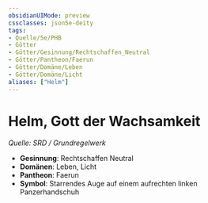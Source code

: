 ```yaml
---
obsidianUIMode: preview
cssclasses: json5e-deity
tags:
- Quelle/5e/PHB
- Götter
- Götter/Gesinnung/Rechtschaffen_Neutral
- Götter/Pantheon/Faerun
- Götter/Domäne/Leben
- Götter/Domäne/Licht
aliases: ["Helm"]
---
```

# Helm, Gott der Wachsamkeit
*Quelle: SRD / Grundregelwerk* 

- **Gesinnung**: Rechtschaffen Neutral
- **Domänen**: Leben, Licht
- **Pantheon**: Faerun
- **Symbol**: Starrendes Auge auf einem aufrechten linken Panzerhandschuh
